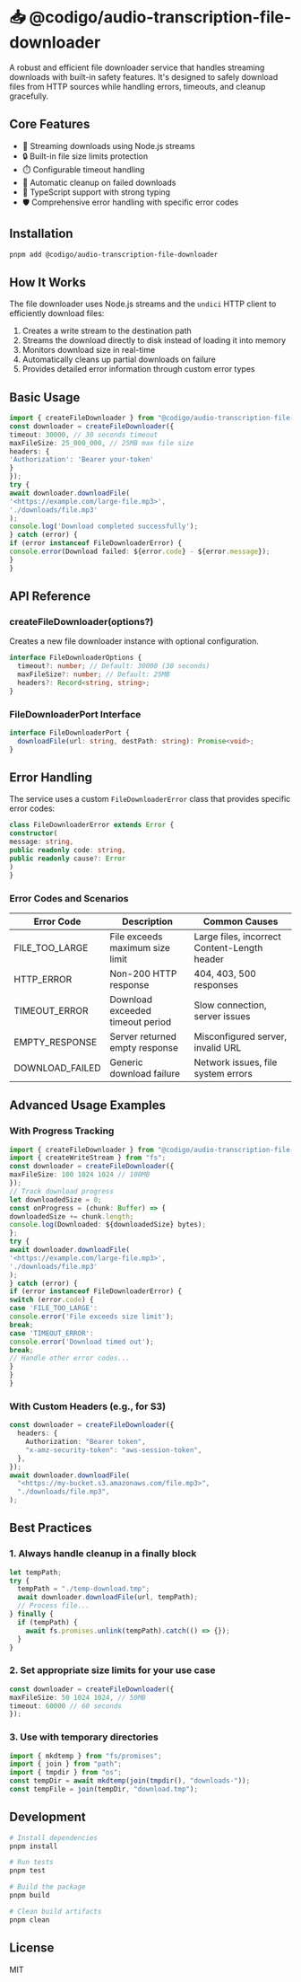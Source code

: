 # 📥 @codigo/audio-transcription-file-downloader

A robust and efficient file downloader service that handles streaming downloads with built-in safety features. It's designed to safely download files from HTTP sources while handling errors, timeouts, and cleanup gracefully.

## Core Features

- 🚀 Streaming downloads using Node.js streams
- 🔒 Built-in file size limits protection
- ⏱️ Configurable timeout handling
- 🧹 Automatic cleanup on failed downloads
- 💪 TypeScript support with strong typing
- 🛡️ Comprehensive error handling with specific error codes

## Installation

```bash
pnpm add @codigo/audio-transcription-file-downloader
```

## How It Works

The file downloader uses Node.js streams and the `undici` HTTP client to efficiently download files:

1. Creates a write stream to the destination path
2. Streams the download directly to disk instead of loading it into memory
3. Monitors download size in real-time
4. Automatically cleans up partial downloads on failure
5. Provides detailed error information through custom error types

## Basic Usage

```typescript
import { createFileDownloader } from "@codigo/audio-transcription-file-downloader";
const downloader = createFileDownloader({
timeout: 30000, // 30 seconds timeout
maxFileSize: 25_000_000, // 25MB max file size
headers: {
'Authorization': 'Bearer your-token'
}
});
try {
await downloader.downloadFile(
'<https://example.com/large-file.mp3>',
'./downloads/file.mp3'
);
console.log('Download completed successfully');
} catch (error) {
if (error instanceof FileDownloaderError) {
console.error(Download failed: ${error.code} - ${error.message});
}
}
```

## API Reference

### createFileDownloader(options?)

Creates a new file downloader instance with optional configuration.

```typescript
interface FileDownloaderOptions {
  timeout?: number; // Default: 30000 (30 seconds)
  maxFileSize?: number; // Default: 25MB
  headers?: Record<string, string>;
}
```

### FileDownloaderPort Interface

```typescript
interface FileDownloaderPort {
  downloadFile(url: string, destPath: string): Promise<void>;
}
```

## Error Handling

The service uses a custom `FileDownloaderError` class that provides specific error codes:

```typescript
class FileDownloaderError extends Error {
constructor(
message: string,
public readonly code: string,
public readonly cause?: Error
)
}
```

### Error Codes and Scenarios

| Error Code      | Description                      | Common Causes                                |
| --------------- | -------------------------------- | -------------------------------------------- |
| FILE_TOO_LARGE  | File exceeds maximum size limit  | Large files, incorrect Content-Length header |
| HTTP_ERROR      | Non-200 HTTP response            | 404, 403, 500 responses                      |
| TIMEOUT_ERROR   | Download exceeded timeout period | Slow connection, server issues               |
| EMPTY_RESPONSE  | Server returned empty response   | Misconfigured server, invalid URL            |
| DOWNLOAD_FAILED | Generic download failure         | Network issues, file system errors           |

## Advanced Usage Examples

### With Progress Tracking

```typescript
import { createFileDownloader } from "@codigo/audio-transcription-file-downloader";
import { createWriteStream } from "fs";
const downloader = createFileDownloader({
maxFileSize: 100 1024 1024 // 100MB
});
// Track download progress
let downloadedSize = 0;
const onProgress = (chunk: Buffer) => {
downloadedSize += chunk.length;
console.log(Downloaded: ${downloadedSize} bytes);
};
try {
await downloader.downloadFile(
'<https://example.com/large-file.mp3>',
'./downloads/file.mp3'
);
} catch (error) {
if (error instanceof FileDownloaderError) {
switch (error.code) {
case 'FILE_TOO_LARGE':
console.error('File exceeds size limit');
break;
case 'TIMEOUT_ERROR':
console.error('Download timed out');
break;
// Handle other error codes...
}
}
}
```

### With Custom Headers (e.g., for S3)

```typescript
const downloader = createFileDownloader({
  headers: {
    Authorization: "Bearer token",
    "x-amz-security-token": "aws-session-token",
  },
});
await downloader.downloadFile(
  "<https://my-bucket.s3.amazonaws.com/file.mp3>",
  "./downloads/file.mp3",
);
```

## Best Practices

### 1. Always handle cleanup in a finally block

```typescript
let tempPath;
try {
  tempPath = "./temp-download.tmp";
  await downloader.downloadFile(url, tempPath);
  // Process file...
} finally {
  if (tempPath) {
    await fs.promises.unlink(tempPath).catch(() => {});
  }
}
```

### 2. Set appropriate size limits for your use case

```typescript
const downloader = createFileDownloader({
maxFileSize: 50 1024 1024, // 50MB
timeout: 60000 // 60 seconds
});
```

### 3. Use with temporary directories

```typescript
import { mkdtemp } from "fs/promises";
import { join } from "path";
import { tmpdir } from "os";
const tempDir = await mkdtemp(join(tmpdir(), "downloads-"));
const tempFile = join(tempDir, "download.tmp");
```

## Development

```bash
# Install dependencies
pnpm install

# Run tests
pnpm test

# Build the package
pnpm build

# Clean build artifacts
pnpm clean
```

## License

MIT
